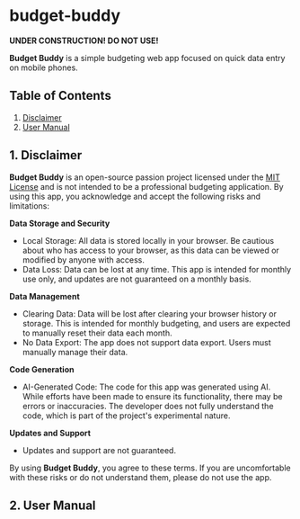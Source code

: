 # budget-buddy
**UNDER CONSTRUCTION! DO NOT USE!**

**Budget Buddy** is a simple budgeting web app focused on quick data entry on mobile phones.

## Table of Contents

1. [Disclaimer](#1-disclaimer)
2. [User Manual](#2-user-manual)

## 1. Disclaimer
**Budget Buddy** is an open-source passion project licensed under the [MIT License](https://github.com/august25dev/budget-buddy/blob/main/LICENSE) and is not intended to be a professional budgeting application. By using this app, you acknowledge and accept the following risks and limitations:

**Data Storage and Security**
- Local Storage: All data is stored locally in your browser. Be cautious about who has access to your browser, as this data can be viewed or modified by anyone with access.
- Data Loss: Data can be lost at any time. This app is intended for monthly use only, and updates are not guaranteed on a monthly basis.

**Data Management**
- Clearing Data: Data will be lost after clearing your browser history or storage. This is intended for monthly budgeting, and users are expected to manually reset their data each month.
- No Data Export: The app does not support data export. Users must manually manage their data.

**Code Generation**
- AI-Generated Code: The code for this app was generated using AI. While efforts have been made to ensure its functionality, there may be errors or inaccuracies. The developer does not fully understand the code, which is part of the project's experimental nature.

**Updates and Support**
- Updates and support are not guaranteed.

By using **Budget Buddy**, you agree to these terms. If you are uncomfortable with these risks or do not understand them, please do not use the app.

## 2. User Manual

